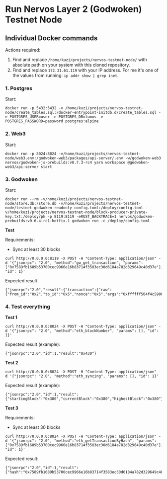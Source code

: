 # Run Nervos Layer 2 (Godwoken) Testnet Node

## Individual Docker commands

Actions required:

1. Find and replace `/home/kuzi/projects/nervos-testnet-node/` with absolute path on your system with this cloned repository.
2. Find and replace `172.31.61.119` with your IP address. For me it's one of the values from running: `ip addr show | grep inet`.

### 1. Postgres

Start:
```
docker run -p 5432:5432 -v /home/kuzi/projects/nervos-testnet-node/create_tables.sql:/docker-entrypoint-initdb.d/create_tables.sql -e POSTGRES_USER=user -e POSTGRES_DB=lumos -e POSTGRES_PASSWORD=password postgres:alpine
```

### 2. Web3

Start:
```
docker run -p 8024:8024 -v/home/kuzi/projects/nervos-testnet-node/web3.env:/godwoken-web3/packages/api-server/.env -w/godwoken-web3 nervos/godwoken-js-prebuilds:v0.7.3-rc4 yarn workspace @godwoken-web3/api-server start
```

### 3. Godwoken

Start:
```
docker run --rm -v/home/kuzi/projects/nervos-testnet-node/store.db:/store.db -v/home/kuzi/projects/nervos-testnet-node/testnet-godwoken-readonly-config.toml:/deploy/config.toml -v/home/kuzi/projects/nervos-testnet-node/block-producer-private-key.txt:/deploy/pk -p 8119:8119 -eRUST_BACKTRACE=1 nervos/godwoken-prebuilds:v0.6.4-rc1-hotfix.1 godwoken run -c /deploy/config.toml
```

**Test**

Requirements:
- Sync at least 30 blocks

```
curl http://0.0.0.0:8119 -X POST -H "Content-Type: application/json" -d '{"jsonrpc": "2.0", "method":"gw_get_transaction", "params": ["0x7589fb1689b53700cec9966e16b83714f3583ec30d6184a782d329649c40d37e"], "id": 1}'
```

Expected result
```
{"jsonrpc":"2.0","result":{"transaction":{"raw":{"from_id":"0x2","to_id":"0x5","nonce":"0x5","args":"0xffffff504f4c590040420f00000000000000000000000000000000000000000000000000000000000000000000000000a40000009623609d000000000000000000000000fe1cae6e56bbb423821c71c685edfcda39d41d15000000000000000000000000a2694d757143110690f93de88ac1e345cb2c276500000000000000000000000000000000000000000000000000000000000000600000000000000000000000000000000000000000000000000000000000000004d09de08a00000000000000000000000000000000000000000000000000000000"},"signature":"0xc772ed5473e1b5eb5ad55ae87dcfe9dadba15003ad3fc715d04ae29938b4f1d320aebaeac14c5946743d07a054733f62f64ad57024fbd3ff543ee463d8abf8af00","hash":"0x7589fb1689b53700cec9966e16b83714f3583ec30d6184a782d329649c40d37e"},"status":"committed"},"id":1}
```

### 4. Test everything

**Test 1**

```
curl http://0.0.0.0:8024 -X POST -H "Content-Type: application/json" -d '{"jsonrpc": "2.0", "method":"eth_blockNumber", "params": [], "id": 1}'
```

Expected result (example): 
```
{"jsonrpc":"2.0","id":1,"result":"0x430"}
```

**Test 2**

```
curl http://0.0.0.0:8024 -X POST -H "Content-Type: application/json" -d '{"jsonrpc": "2.0", "method":"eth_syncing", "params": [], "id": 1}'
```

Expected result (example): 
```
{"jsonrpc":"2.0","id":1,"result":{"startingBlock":"0x380","currentBlock":"0x380","highestBlock":"0x380"}}
```

**Test 3**

Requirements:
- Sync at least 30 blocks

```
curl http://0.0.0.0:8024 -X POST -H "Content-Type: application/json" -d '{"jsonrpc": "2.0", "method":"eth_getTransactionByHash", "params": ["0x7589fb1689b53700cec9966e16b83714f3583ec30d6184a782d329649c40d37e"], "id": 1}'
```

Expected result:

```
{"jsonrpc":"2.0","id":1,"result":{"hash":"0x7589fb1689b53700cec9966e16b83714f3583ec30d6184a782d329649c40d37e","blockHash":"0x3db5355a9146c0697c15c091d174b0d0f4b6e59c0beeff92f0def2e42389785d","blockNumber":"0x1e","transactionIndex":"0x0","from":"0x8069d75814b6886ef39a5b3b0e84c3601b033480","to":"0x1b9d4121479f1708addae44631bf174a6b00cd93","gas":"0xf4240","gasPrice":"0x0","input":"0x9623609d000000000000000000000000fe1cae6e56bbb423821c71c685edfcda39d41d15000000000000000000000000a2694d757143110690f93de88ac1e345cb2c276500000000000000000000000000000000000000000000000000000000000000600000000000000000000000000000000000000000000000000000000000000004d09de08a00000000000000000000000000000000000000000000000000000000","nonce":"0x5","value":"0x0","v":"0x0","r":"0xc772ed5473e1b5eb5ad55ae87dcfe9dadba15003ad3fc715d04ae29938b4f1d3","s":"0x20aebaeac14c5946743d07a054733f62f64ad57024fbd3ff543ee463d8abf8af"}}
```
